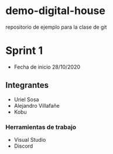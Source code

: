# demo-digital-house
repositorio de ejemplo para la clase de git

# Sprint 1

- Fecha de inicio 28/10/2020

## Integrantes

- Uriel Sosa
- Alejandro Villafañe
- Kobu

### Herramientas de trabajo 

- Visual Studio
- Discord
